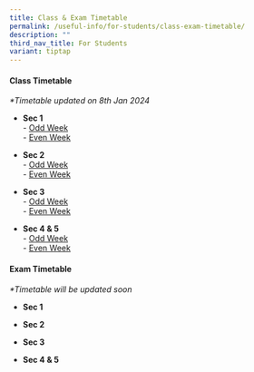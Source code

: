 ```yaml
---
title: Class & Exam Timetable
permalink: /useful-info/for-students/class-exam-timetable/
description: ""
third_nav_title: For Students
variant: tiptap
---
```

<h4><strong>Class Timetable</strong></h4><p><em>*Timetable updated on 8th Jan 2024</em></p><ul data-tight="true" class="tight"><li><p><strong>Sec 1</strong><br>-&nbsp;<a href="/files/Timetable/2024/S1_Odd_Class_TT___8_Jan.pdf" rel="noopener noreferrer nofollow" target="_blank">Odd Week</a><br>-&nbsp;<a href="/files/Timetable/2024/S1_Even_Class_TT_8_Jan.pdf" rel="noopener noreferrer nofollow" target="_blank">Even Week</a></p></li><li><p><strong>Sec 2</strong><br>-&nbsp;<a href="/files/Timetable/2024/S2_Odd_Class_TT___8_Jan.pdf" rel="noopener noreferrer nofollow" target="_blank">Odd Week</a><br>-&nbsp;<a href="/files/Timetable/2024/S2_Even_Class_TT_8_Jan.pdf" rel="noopener noreferrer nofollow" target="_blank">Even Week</a></p></li><li><p><strong>Sec 3</strong><br>-&nbsp;<a href="/files/Timetable/2024/S3_Odd_Class_TT___8_Jan.pdf" rel="noopener noreferrer nofollow" target="_blank">Odd Week</a><br>-&nbsp;<a href="/files/Timetable/2024/S3_Even_Class_TT_8_Jan.pdf" rel="noopener noreferrer nofollow" target="_blank">Even Week</a></p></li><li><p><strong>Sec 4 &amp; 5</strong><br>-&nbsp;<a href="/files/Timetable/2024/S4_5_Odd_Class_TT___8_Jan.pdf" rel="noopener noreferrer nofollow" target="_blank">Odd Week</a><br>-&nbsp;<a href="/files/Timetable/2024/S4_5_Even_Class_TT_8_Jan.pdf" rel="noopener noreferrer nofollow" target="_blank">Even Week</a></p></li></ul><h4><strong>Exam Timetable</strong></h4><p><em>*Timetable will be updated soon</em></p><ul data-tight="true" class="tight"><li><p><strong>Sec 1</strong></p></li><li><p><strong>Sec 2</strong></p></li><li><p><strong>Sec 3</strong></p></li><li><p><strong>Sec 4 &amp; 5</strong></p></li></ul><p></p>